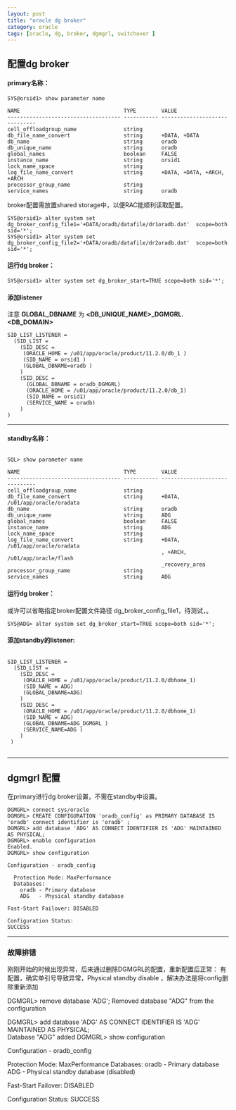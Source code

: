```yaml
---
layout: post
title: "oracle dg broker"
category: oracle
tags: [oracle, dg, broker, dgmgrl, switchover ]
---
```



## 配置dg broker



#### primary名称：

```
SYS@orsid1> show parameter name

NAME                                 TYPE        VALUE
------------------------------------ ----------- ------------------------------
cell_offloadgroup_name               string
db_file_name_convert                 string      +DATA, +DATA
db_name                              string      oradb
db_unique_name                       string      oradb
global_names                         boolean     FALSE
instance_name                        string      orsid1
lock_name_space                      string
log_file_name_convert                string      +DATA, +DATA, +ARCH, +ARCH
processor_group_name                 string
service_names                        string      oradb
```

broker配置需放置shared storage中，以便RAC能顺利读取配置。


```
SYS@orsid1> alter system set dg_broker_config_file1='+DATA/oradb/datafile/dr1oradb.dat'  scope=both sid='*';
SYS@orsid1> alter system set dg_broker_config_file2='+DATA/oradb/datafile/dr2oradb.dat'  scope=both sid='*';
```

#### 运行dg broker：

```
SYS@orsid1> alter system set dg_broker_start=TRUE scope=both sid='*';
```

#### 添加listener

注意 **GLOBAL_DBNAME** 为 **<DB_UNIQUE_NAME>_DGMGRL.<DB_DOMAIN>**

```
SID_LIST_LISTENER =
  (SID_LIST =
    (SID_DESC =
     (ORACLE_HOME = /u01/app/oracle/product/11.2.0/db_1 )
     (SID_NAME = orsid1 )
     (GLOBAL_DBNAME=oradb )
    )
    (SID_DESC =
      (GLOBAL_DBNAME = oradb_DGMGRL)
      (ORACLE_HOME = /u01/app/oracle/product/11.2.0/db_1)
      (SID_NAME = orsid1)
      (SERVICE_NAME = oradb)
    )
)
```

---

#### standby名称：

```

SQL> show parameter name

NAME                                 TYPE        VALUE
------------------------------------ ----------- ------------------------------
cell_offloadgroup_name               string
db_file_name_convert                 string      +DATA, /u01/app/oracle/oradata
db_name                              string      oradb
db_unique_name                       string      ADG
global_names                         boolean     FALSE
instance_name                        string      ADG
lock_name_space                      string
log_file_name_convert                string      +DATA, /u01/app/oracle/oradata
                                                 , +ARCH, /u01/app/oracle/flash
                                                 _recovery_area
processor_group_name                 string
service_names                        string      ADG

```

#### 运行dg broker：

或许可以省略指定broker配置文件路径 dg_broker_config_file1，待测试，。


```
SYS@ADG> alter system set dg_broker_start=TRUE scope=both sid='*';
```

#### 添加standby的listener:

```

SID_LIST_LISTENER =
  (SID_LIST =
    (SID_DESC =
     (ORACLE_HOME = /u01/app/oracle/product/11.2.0/dbhome_1)
     (SID_NAME = ADG)
     (GLOBAL_DBNAME=ADG)
    )
    (SID_DESC =
     (ORACLE_HOME = /u01/app/oracle/product/11.2.0/dbhome_1)
     (SID_NAME = ADG)
     (GLOBAL_DBNAME=ADG_DGMGRL )
     (SERVICE_NAME=ADG )
    )
 )
 
```

---

## dgmgrl 配置

在primary进行dg broker设置，不需在standby中设置。

```
DGMGRL> connect sys/oracle
DGMGRL> CREATE CONFIGURATION 'oradb_config' as PRIMARY DATABASE IS 'oradb' connect identifier is 'oradb' ;
DGMGRL> add database 'ADG' AS CONNECT IDENTIFIER IS 'ADG' MAINTAINED AS PHYSICAL;   
DGMGRL> enable configuration
Enabled.
DGMGRL> show configuration

Configuration - oradb_config

  Protection Mode: MaxPerformance
  Databases:
    oradb - Primary database
    ADG   - Physical standby database

Fast-Start Failover: DISABLED

Configuration Status:
SUCCESS

```

---

### 故障排错

刚刚开始的时候出现异常，后来通过删除DGMGRL的配置，重新配置后正常：
有配置，确实单引号导致异常，Physical standby disable ，解决办法是将config删除重新添加

DGMGRL> remove database 'ADG';
Removed database "ADG" from the configuration

DGMGRL> add database 'ADG' AS CONNECT IDENTIFIER IS 'ADG' MAINTAINED AS PHYSICAL;                   
Database "ADG" added
DGMGRL> show configuration

Configuration - oradb_config

  Protection Mode: MaxPerformance
  Databases:
    oradb - Primary database
    ADG   - Physical standby database (disabled)

Fast-Start Failover: DISABLED

Configuration Status:
SUCCESS

